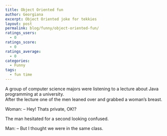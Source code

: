 ```yaml
---
title: Object Oriented fun
author: Georgiana
excerpt: Object Oriented joke for tekkies
layout: post
permalink: blog/funny/object-oriented-fun/
ratings_users:
  - 0
ratings_score:
  - 0
ratings_average:
  - 0
categories:
  - Funny
tags:
  - fun time
---
```

A group of computer science majors were listening to a lecture about Java programming at a university.  
After the lecture one of the men leaned over and grabbed a woman&#8217;s breast.

Woman: &#8211; Hey! Thats private, OK!?

The man hesitated for a second looking confused.

Man: &#8211; But I thought we were in the same class.
